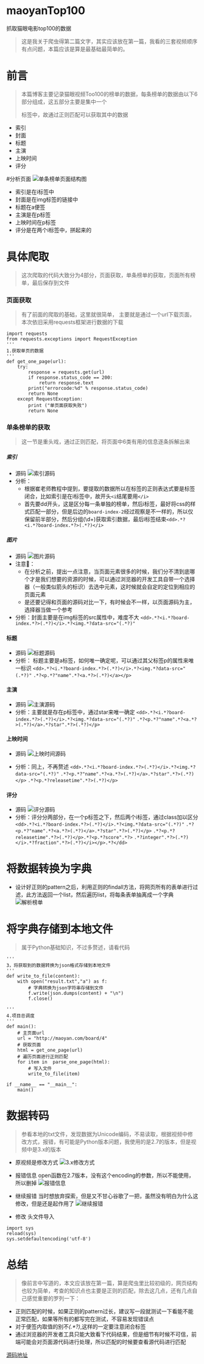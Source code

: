 # maoyanTop100
抓取猫眼电影top100的数据

> 这是我关于爬虫得第二篇文字，其实应该放在第一篇，我看的三套视频顺序有点问题，本篇应该是算是最基础最简单的。

# 前言
> 本篇博客主要记录猫眼视频Too100的榜单的数据，每条榜单的数据由以下6部分组成，这五部分主要是集中一个<dd></dd>标签中，故通过正则匹配可以获取其中的数据

* 索引
* 封面
* 标题
* 主演
* 上映时间
* 评分

#分析页面
![单条榜单页面结构图](http://upload-images.jianshu.io/upload_images/954728-5f358335238a2580.png?imageMogr2/auto-orient/strip%7CimageView2/2/w/1240)
* 索引是在i标签中
* 封面是在img标签的链接中
* 标题在a便签
* 主演是在p标签
* 上映时间在p标签
* 评分是在两个i标签中，拼起来的

# 具体爬取
> 这次爬取的代码大致分为4部分，页面获取，单条榜单的获取，页面所有榜单，最后保存到文件

### 页面获取
> 有了前面的爬取的基础，这里就很简单， 主要就是通过一个url下载页面，本次依旧采用requests框架进行数据的下载

```
import requests
from requests.exceptions import RequestException
'''
1.获取单页的数据
'''
def get_one_page(url):
    try:
        response = requests.get(url)
        if response.status_code == 200:
            return response.text
        print("errorcode:%d" % response.status_code)
        return None
    except RequestException:
        print ("单页面获取失败")
        return None
```

### 单条榜单的获取
> 这一节是重头戏，通过正则匹配，将页面中6类有用的信息逐条拆解出来

##### 索引
* 源码
![索引源码](http://upload-images.jianshu.io/upload_images/954728-bc4a46699b8699b2.png?imageMogr2/auto-orient/strip%7CimageView2/2/w/1240)
* 分析：
  * 根据崔老师教程中提到，要提取的数据所以在标签的正则表达式要是标签闭合，比如索引是在i标签中，故开头`<i`结尾要用`</i>`
  * 首先要dd开头，这是区分每一条单独的榜单，然后i标签，最好将css的样式匹配一部分，但是后边的`board-index-2`经过观察是不一样的，所以仅保留前半部分，然后分组(\d+)获取索引数据，最后i标签结束`<dd>.*?<i.*?board-index.*?>(.*?)</i>`

##### 图片
* 源码
![图片源码](http://upload-images.jianshu.io/upload_images/954728-58c30cd4883ce132.png?imageMogr2/auto-orient/strip%7CimageView2/2/w/1240)
* 注意：
  * 在分析之前，提出一点注意，当页面元素很多的时候，我们分不清到底哪个才是我们想要的资源的时候，可以通过浏览器的开发工具自带一个选择器（一般类似箭头的标识）去选中元素，这时候就会自定的定位到相应的页面元素
  *  是还要记得和页面的源码对比一下，有时候会不一样，以页面源码为主，选择器当做一个参考
* 分析：封面主要是在img标签的src属性中，难度不大
`<dd>.*?<i.*?board-index.*?>(.*?)</i>.*?<img.*?data-src="(.*?)"`

#### 标题
* 源码
![标题源码](http://upload-images.jianshu.io/upload_images/954728-977806646d3ed712.png?imageMogr2/auto-orient/strip%7CimageView2/2/w/1240)
* 分析： 标题主要是a标签，如何唯一确定呢，可以通过其父标签p的属性来唯一标识
`<dd>.*?<i.*?board-index.*?>(.*?)</i>.*?<img.*?data-src="(.*?)"`
`.*?<p.*?"name".*?<a.*?>(.*?)</a></p>`

####  主演
* 源码
![主演源码](http://upload-images.jianshu.io/upload_images/954728-5a5429a09779086b.png?imageMogr2/auto-orient/strip%7CimageView2/2/w/1240)
* 分析：主要就是存在p标签中，通过star来唯一确定
`<dd>.*?<i.*?board-index.*?>(.*?)</i>.*?<img.*?data-src="(.*?)"`
`.*?<p.*?"name".*?<a.*?>(.*?)</a>.*?star".*?>(.*?)</p>`

#### 上映时间
* 源码
![上映时间源码](http://upload-images.jianshu.io/upload_images/954728-ca9b53314e45e1ec.png?imageMogr2/auto-orient/strip%7CimageView2/2/w/1240)

* 分析：同上，不再赘述
`<dd>.*?<i.*?board-index.*?>(.*?)</i>.*?<img.*?data-src="(.*?)"`
`.*?<p.*?"name".*?<a.*?>(.*?)</a>.*?star".*?>(.*?)</p>`
`.*?<p.*?releasetime".*?>(.*?)</p>`

#### 评分
* 源码
![评分源码](http://upload-images.jianshu.io/upload_images/954728-78e4b92a038738b4.png?imageMogr2/auto-orient/strip%7CimageView2/2/w/1240)
* 分析：评分分两部分，在一个p标签之下，然后两个i标签，通过class加以区分
`<dd>.*?<i.*?board-index.*?>(.*?)</i>.*?<img.*?data-src="(.*?)"`
`.*?<p.*?"name".*?<a.*?>(.*?)</a>.*?star".*?>(.*?)</p>`
`.*?<p.*?releasetime".*?>(.*?)</p>.*?<p.*?score".*?>`
`.*?integer".*?>(.*?)</i>.*?fraction".*?>(.*?)</i></p>.*?</dd>`

# 将数据转换为字典
* 设计好正则的pattern之后，利用正则的findall方法，将网页所有的表单进行过滤，此方法返回一个list，然后遍历list，将每条表单抽离成一个字典
![解析榜单](http://upload-images.jianshu.io/upload_images/954728-986d068f6af17e65.png?imageMogr2/auto-orient/strip%7CimageView2/2/w/1240)

# 将字典存储到本地文件
> 属于Python基础知识，不过多赘述，请看代码

```
'''
3，将获取到的数据转换为json格式存储到本地文件
'''
def write_to_file(content):
    with open("result.txt","a") as f:
        # 字典转换为json字符串存储到文件
        f.write(json.dumps(content) + "\n")
        f.close()

'''
4.项目总调度
'''
def main():
    # 主页面url
    url = "http://maoyan.com/board/4"
    # 获取页面
    html = get_one_page(url)
    # 遍历页面进行正则匹配
    for item in  parse_one_page(html):
        # 写入文件
        write_to_file(item)

if __name__ == "__main__":
    main()
```
# 数据转码
> 参看本地的txt文件，发现数据为Unicode编码，不易读取，根据视频中修改方式，报错，有可能是Python版本问题，我使用的是2.7的版本，但是视频中是3.x的版本

* 原视频是修改方式
![3.x修改方式](http://upload-images.jianshu.io/upload_images/954728-20a2f020ee5e388b.png?imageMogr2/auto-orient/strip%7CimageView2/2/w/1240)

* 报错信息
open函数在2.7版本，没有这个encoding的参数，所以不能使用，所以删掉
![报错信息](http://upload-images.jianshu.io/upload_images/954728-d6b50b9007208f16.png?imageMogr2/auto-orient/strip%7CimageView2/2/w/1240)
 
* 继续报错
  当时想放弃探索，但是又不甘心谷歌了一把，虽然没有明白为什么这修改，但是还是起作用了
![继续报错](http://upload-images.jianshu.io/upload_images/954728-e706ab3f56c99324.png?imageMogr2/auto-orient/strip%7CimageView2/2/w/1240)

* 修改
 头文件导入
```
import sys
reload(sys)
sys.setdefaultencoding('utf-8')
```

# 总结
> 像前言中写道的，本文应该放在第一篇，算是爬虫里比较初级的，网页结构也较为简单，考查的知识点也主要是正则的匹配，除去这几点，还有几点自己感觉重要的罗列一下：

* 正则匹配的时候，如果正则的pattern过长，建议写一段就测试一下看能不能正常匹配，如果等所有的都写完在测试，不容易发现错误点
* 对于便签内取值的别不<i>(.*?)</i>,这样的一定要注意闭合标签
* 通过浏览器的开发者工具只能大致看下代码结果，但是细节有时候不可信，前端可能会对页面源代码进行处理，所以匹配的时候要查看源代码进行匹配

[源码地址](https://github.com/xqqq0/maoyanTop100)